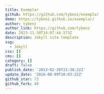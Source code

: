 ```yaml
---
title: Exemplar
github: https://github.com/tybenz/exemplar
demo: https://tybenz.github.io/exemplar/
author: tybenz
author_link: https://github.com/tybenz
date: 2023-11-30T14:07:44.573Z
description: Jekyll site template
ssg:
  - Jekyll
css: []
cms: []
category: []
draft: false
publish_date: '2013-02-20T21:38:22Z'
update_date: '2016-08-09T16:03:22Z'
github_star: 73
github_fork: 40
---
```

